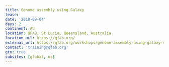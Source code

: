 ```yaml
---
title: Genome assembly using Galaxy 
tease: 
date: '2018-09-04'
days: 2
continent: AU
location: QFAB, St Lucia, Queensland, Australia
location_url: https://qfab.org/
external_url: https://qfab.org/workshops/genome-assembly-using-galaxy-4-5-september-2018
contact: 'training@qfab.org'
gtn: true
subsites: [global, us]
---
```


